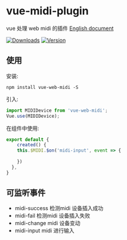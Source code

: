 # vue-midi-plugin
vue 处理 web midi 的插件 [English document](https://github.com/Musixise/vue-web-midi/blob/master/README.md)

<p>
  <a href="https://www.npmjs.com/package/vue-web-midi"><img src="https://img.shields.io/npm/dm/vue-web-midi.svg" alt="Downloads"></a>
  <a href="https://www.npmjs.com/package/vue-web-midi"><img src="https://img.shields.io/npm/v/vue-web-midi.svg" alt="Version"></a>
  <br>
</p>


## 使用
安装:

```
npm install vue-web-midi -S
```
引入:

```javascript
import MIDIDevice from 'vue-web-midi';
Vue.use(MIDIDevice);
```
在组件中使用:

```javascript
export default {
    created() {
    this.$MIDI.$on('midi-input', event => {
      
    })
  },
}
```
## 可监听事件

+ midi-success 检测midi 设备插入成功
+ midi-fail 检测midi 设备插入失败
+ midi-change midi 设备变动
+ midi-input midi 进行输入